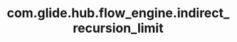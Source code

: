 ---
weight: 350
layout: page
title: com.glide.hub.flow_engine.indirect_recursion_limit
description: ""
value: "3"
---